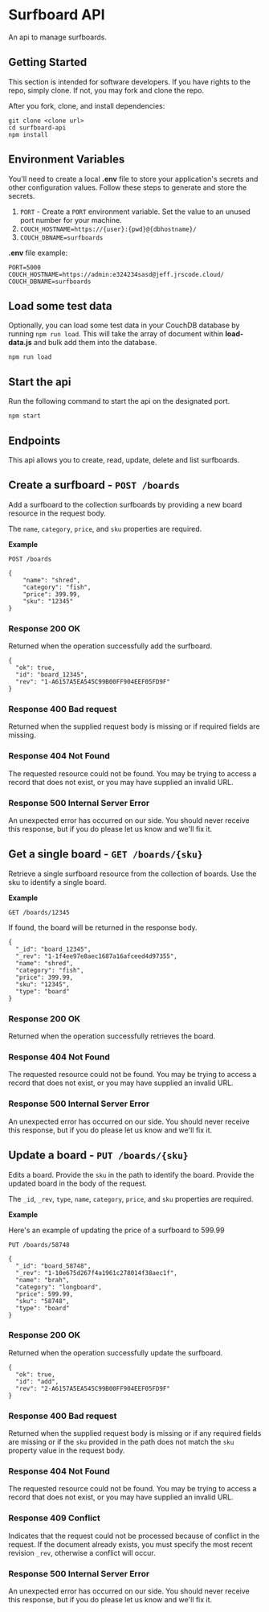 # Surfboard API

An api to manage surfboards.

## Getting Started

This section is intended for software developers. If you have rights to the repo, simply clone. If not, you may fork and clone the repo.

After you fork, clone, and install dependencies:

```
git clone <clone url>
cd surfboard-api
npm install
```

## Environment Variables

You'll need to create a local **.env** file to store your application's secrets and other configuration values. Follow these steps to generate and store the secrets.

1. `PORT` - Create a `PORT` environment variable. Set the value to an unused port number for your machine.
2. `COUCH_HOSTNAME=https://{user}:{pwd}@{dbhostname}/`
3. `COUCH_DBNAME=surfboards`

**.env** file example:

```
PORT=5000
COUCH_HOSTNAME=https://admin:e324234sasd@jeff.jrscode.cloud/
COUCH_DBNAME=surfboards
```

## Load some test data

Optionally, you can load some test data in your CouchDB database by running `npm run load`. This will take the array of document within **load-data.js** and bulk add them into the database.

```
npm run load
```

## Start the api

Run the following command to start the api on the designated port.

```
npm start
```

## Endpoints

This api allows you to create, read, update, delete and list surfboards.

## Create a surfboard - `POST /boards`

Add a surfboard to the collection surfboards by providing a new board resource in the request body.

The `name`, `category`, `price`, and `sku` properties are required.

**Example**

```
POST /boards

{
    "name": "shred",
    "category": "fish",
    "price": 399.99,
    "sku": "12345"
}
```

### Response 200 OK

Returned when the operation successfully add the surfboard.

```
{
  "ok": true,
  "id": "board_12345",
  "rev": "1-A6157A5EA545C99B00FF904EEF05FD9F"
}
```

### Response 400 Bad request

Returned when the supplied request body is missing or if required fields are missing.

### Response 404 Not Found

The requested resource could not be found. You may be trying to access a record that does not exist, or you may have supplied an invalid URL.

### Response 500 Internal Server Error

An unexpected error has occurred on our side. You should never receive this response, but if you do please let us know and we'll fix it.

## Get a single board - `GET /boards/{sku}`

Retrieve a single surfboard resource from the collection of boards. Use the sku to identify a single board.

**Example**

```
GET /boards/12345
```

If found, the board will be returned in the response body.

```
{
  "_id": "board_12345",
  "_rev": "1-1f4ee97e8aec1687a16afceed4d97355",
  "name": "shred",
  "category": "fish",
  "price": 399.99,
  "sku": "12345",
  "type": "board"
}
```

### Response 200 OK

Returned when the operation successfully retrieves the board.

### Response 404 Not Found

The requested resource could not be found. You may be trying to access a record that does not exist, or you may have supplied an invalid URL.

### Response 500 Internal Server Error

An unexpected error has occurred on our side. You should never receive this response, but if you do please let us know and we'll fix it.

## Update a board - `PUT /boards/{sku}`

Edits a board. Provide the `sku` in the path to identify the board. Provide the updated board in the body of the request.

The `_id`, `_rev`, `type`, `name`, `category`, `price`, and `sku` properties are required.

**Example**

Here's an example of updating the price of a surfboard to 599.99

```
PUT /boards/58748

{
  "_id": "board_58748",
  "_rev": "1-10e675d267f4a1961c278014f38aec1f",
  "name": "brah",
  "category": "longboard",
  "price": 599.99,
  "sku": "58748",
  "type": "board"
}
```

### Response 200 OK

Returned when the operation successfully update the surfboard.

```
{
  "ok": true,
  "id": "add",
  "rev": "2-A6157A5EA545C99B00FF904EEF05FD9F"
}
```

### Response 400 Bad request

Returned when the supplied request body is missing or if any required fields are missing or if the `sku` provided in the path does not match the `sku` property value in the request body.

### Response 404 Not Found

The requested resource could not be found. You may be trying to access a record that does not exist, or you may have supplied an invalid URL.

### Response 409 Conflict

Indicates that the request could not be processed because of conflict in the request. If the document already exists, you must specify the most recent revision `_rev`, otherwise a conflict will occur.

### Response 500 Internal Server Error

An unexpected error has occurred on our side. You should never receive this response, but if you do please let us know and we'll fix it.
